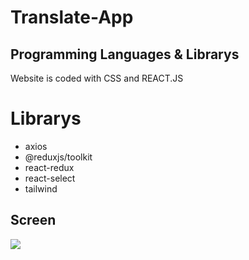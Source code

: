 
# <h1> Translate-App</h1>

<h2> Programming Languages & Librarys</h2>

Website is coded with  CSS and REACT.JS

# Librarys

- axios
- @reduxjs/toolkit
- react-redux
- react-select
- tailwind


<h2>Screen </h2>

![](Web.gif)

